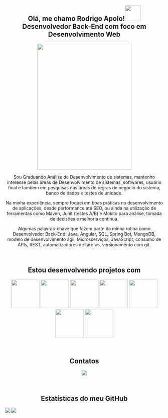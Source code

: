 <div align="center">
  
## Olá, me chamo Rodrigo Apolo!<img src = "https://raw.githubusercontent.com/MartinHeinz/MartinHeinz/master/wave.gif" width = 50px> <br/> Desenvolvedor Back-End com foco em Desenvolvimento Web 

  <img src="https://user-images.githubusercontent.com/70405959/159364625-09577394-fd15-4325-b854-07f17c97cf6a.png" width="300" height="400"/>

  


Sou Graduando Análise de Desenvolvimento de sistemas, mantenho interesse pelas áreas de Desenvolvimento de sistemas, softwares,  usuário final e também em pesquisas nas áreas de regras de negócio do sistema, banco de dados e testes de unidade.

Na minha experiência, sempre foquei em boas práticas no desenvolvimento de aplicações, desde performance até SEO, ou ainda na utilização de ferramentas como Maven, Junit (testes A/B) e Mokito para análise, tomada de decisões e melhoria contínua. 

Algumas palavras-chave que fazem parte da minha rotina como Desenvolvedor Back-End: Java, Angular, SQL, Spring Bot, MongoDB, modelo de desenvolvimento ágil, Microsserviços, JavaScript,  consumo de APIs, REST, automatizadores de tarefas, versionamento com git.

<br/>

## Estou desenvolvendo projetos com

<img src="https://cdn.jsdelivr.net/gh/devicons/devicon/icons/java/java-original.svg" width="90" height="90"/>   <img src="https://cdn.jsdelivr.net/gh/devicons/devicon/icons/linux/linux-original.svg" width="90" height="90"/>      <img src="https://cdn.jsdelivr.net/gh/devicons/devicon/icons/mysql/mysql-original-wordmark.svg" width="90" height="90"/>    <img src="https://cdn.jsdelivr.net/gh/devicons/devicon/icons/spring/spring-original-wordmark.svg" width="90" height="90"/>    <img src="https://cdn.jsdelivr.net/gh/devicons/devicon/icons/javascript/javascript-original.svg" width="90" height="90"/>   <img src="https://cdn.jsdelivr.net/gh/devicons/devicon/icons/html5/html5-original.svg" width="90" height="90"/>  <img src="https://cdn.jsdelivr.net/gh/devicons/devicon/icons/css3/css3-original.svg" width="90" height="90"/>
                                                                                                             
<br/>

## Contatos

<a href="https://www.linkedin.com/in/rodrigo-apolo/" target="_blank"><img src="https://img.shields.io/badge/-LinkedIn-%230077B5?style=for-the-badge&logo=linkedin&logoColor=white" target="_blank"></a>   

<br/>

</div>




<h2 align="center"> Estatísticas do meu GitHub </h2>
<a href="https://github.com/anuraghazra/github-readme-stats">
<img align="left" src="https://github-readme-stats.vercel.app/api?username=rodrigoapolo&count_private=true&show_icons=true&theme=algolia" />
</a>
<a href="https://github.com/anuraghazra/convoychat">
<img align="center" src="https://github-readme-stats.vercel.app/api/top-langs/?username=rodrigoapolo&theme=algolia&count_private=true" />
</a>


<!-- ![Snake animation](https://github.com/rodrigoapolo/rodrigoapolo/blob/output/github-contribution-grid-snake.svg)-->

